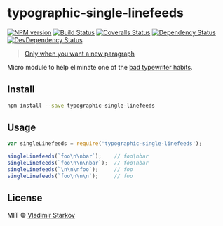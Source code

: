 # typographic-single-linefeeds

[![NPM version][npm-image]][npm-url]
[![Build Status][travis-image]][travis-url]
[![Coveralls Status][coveralls-image]][coveralls-url]
[![Dependency Status][depstat-image]][depstat-url]
[![DevDependency Status][depstat-dev-image]][depstat-dev-url]

> [Only when you want a new paragraph][rtfm]

Micro module to help eliminate one of the [bad typewriter habits][habits].


## Install

```sh
npm install --save typographic-single-linefeeds
```


## Usage

```js
var singleLinefeeds = require('typographic-single-linefeeds');

singleLinefeeds(`foo\n\nbar`);    // foo\nbar
singleLinefeeds(`foo\n\n\nbar`);  // foo\nbar
singleLinefeeds(`\n\n\nfoo`);     // foo
singleLinefeeds(`foo\n\n\n`);     // foo
```


## License

MIT © [Vladimir Starkov](http://vstarkov.com/)

[rtfm]: http://practicaltypography.com/carriage-returns.html
[habits]: http://practicaltypography.com/typewriter-habits.html

[npm-url]: https://npmjs.org/package/typographic-single-linefeeds
[npm-image]: http://img.shields.io/npm/v/typographic-single-linefeeds.svg

[travis-url]: https://travis-ci.org/iamstarkov/typographic-single-linefeeds
[travis-image]: http://img.shields.io/travis/iamstarkov/typographic-single-linefeeds.svg

[coveralls-url]: https://coveralls.io/r/iamstarkov/typographic-single-linefeeds
[coveralls-image]: http://img.shields.io/coveralls/iamstarkov/typographic-single-linefeeds.svg

[depstat-url]: https://david-dm.org/iamstarkov/typographic-single-linefeeds
[depstat-image]: https://david-dm.org/iamstarkov/typographic-single-linefeeds.svg

[depstat-dev-url]: https://david-dm.org/iamstarkov/typographic-single-linefeeds
[depstat-dev-image]: https://david-dm.org/iamstarkov/typographic-single-linefeeds/dev-status.svg
